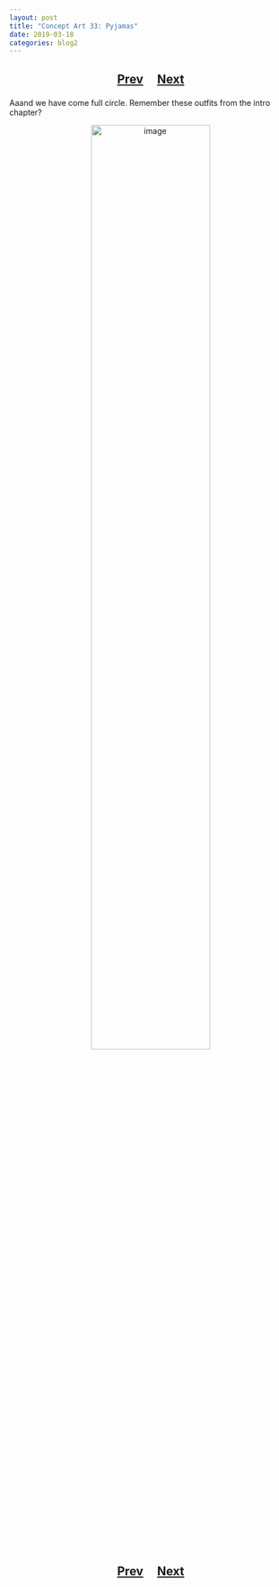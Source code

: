 ```yaml
---
layout: post
title: "Concept Art 33: Pyjamas"
date: 2019-03-18
categories: blog2
---
```


<h2>
  <p style="text-align:center;">
    <a href="/wingsofthechorus/archive/2019/03/17/conceptart32">Prev</a>
    &nbsp;&nbsp;&nbsp;
    <a href="/wingsofthechorus/archive/2019/03/19/conceptart34">Next</a>
  </p>
</h2>

Aaand we have come full circle. Remember these outfits from the intro chapter?

<p style="text-align:center;">
  <img src="/wingsofthechorus/images/conceptart/ca33.png" width="65%" alt="image"/>
</p>

<h2>
  <p style="text-align:center;">
    <a href="/wingsofthechorus/archive/2019/03/17/conceptart32">Prev</a>
    &nbsp;&nbsp;&nbsp;
    <a href="/wingsofthechorus/archive/2019/03/19/conceptart34">Next</a>
  </p>
</h2>
